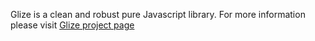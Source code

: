 Glize is a clean and robust pure Javascript library.
For more information please visit [Glize project page](http://datamart.github.io/Glize)
